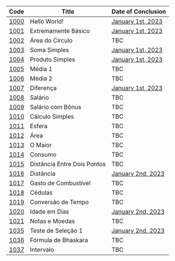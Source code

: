 | Code | Title | Date of Conclusion |
|---|---|---|
| [1000](https://www.beecrowd.com.br/judge/pt/problems/view/1000) | Hello World! | [January 1st, 2023](https://github.com/Juunaz-for-real/Learning-Java/blob/main/beecrowd/iniciante/solutions/COD1000.java) |
| [1001](https://www.beecrowd.com.br/judge/pt/problems/view/1001) | Extremamente Básico | [January 1st, 2023](https://github.com/Juunaz-for-real/Learning-Java/blob/main/beecrowd/iniciante/solutions/COD1001.java) |
| [1002](https://www.beecrowd.com.br/judge/pt/problems/view/1002) | Área do Círculo | TBC |
| [1003](https://www.beecrowd.com.br/judge/pt/problems/view/1003) | Soma Simples | [January 1st, 2023](https://github.com/Juunaz-for-real/Learning-Java/blob/main/beecrowd/iniciante/solutions/COD1003.java) |
| [1004](https://www.beecrowd.com.br/judge/pt/problems/view/1004) | Produto Simples | [January 1st, 2023](https://github.com/Juunaz-for-real/Learning-Java/blob/main/beecrowd/iniciante/solutions/COD1004.java) |
| [1005](https://www.beecrowd.com.br/judge/pt/problems/view/1005) | Média 1 | TBC |
| [1006](https://www.beecrowd.com.br/judge/pt/problems/view/1006) | Média 2 | TBC |
| [1007](https://www.beecrowd.com.br/judge/pt/problems/view/1007) | Diferença | [January 1st, 2023](https://github.com/Juunaz-for-real/Learning-Java/blob/main/beecrowd/iniciante/solutions/COD1007.java) |
| [1008](https://www.beecrowd.com.br/judge/pt/problems/view/1008) | Salário | TBC |
| [1009](https://www.beecrowd.com.br/judge/pt/problems/view/1009) | Salário com Bônus | TBC |
| [1010](https://www.beecrowd.com.br/judge/pt/problems/view/1010) | Cálculo Simples | TBC |
| [1011](https://www.beecrowd.com.br/judge/pt/problems/view/1011) | Esfera | TBC |
| [1012](https://www.beecrowd.com.br/judge/pt/problems/view/1012) | Área | TBC |
| [1013](https://www.beecrowd.com.br/judge/pt/problems/view/1013) | O Maior | TBC |
| [1014](https://www.beecrowd.com.br/judge/pt/problems/view/1014) | Consumo | TBC |
| [1015](https://www.beecrowd.com.br/judge/pt/problems/view/1015) | Distância Entre Dois Pontos | TBC |
| [1016](https://www.beecrowd.com.br/judge/pt/problems/view/1016) | Distância | [January 2nd, 2023](https://github.com/Juunaz-for-real/Learning-Java/blob/main/beecrowd/iniciante/solutions/COD1016.java) |
| [1017](https://www.beecrowd.com.br/judge/pt/problems/view/1017) | Gasto de Combustível | TBC |
| [1018](https://www.beecrowd.com.br/judge/pt/problems/view/1018) | Cédulas | TBC |
| [1019](https://www.beecrowd.com.br/judge/pt/problems/view/1019) | Conversão de Tempo | TBC |
| [1020](https://www.beecrowd.com.br/judge/pt/problems/view/1020) | Idade em Dias | [January 2nd, 2023](https://github.com/Juunaz-for-real/Learning-Java/blob/main/beecrowd/iniciante/solutions/COD1020.java) |
| [1021](https://www.beecrowd.com.br/judge/pt/problems/view/1021) | Notas e Moedas | TBC |
| [1035](https://www.beecrowd.com.br/judge/pt/problems/view/1035) | Teste de Seleção 1 | [January 2nd, 2023](https://github.com/Juunaz-for-real/Learning-Java/blob/main/beecrowd/iniciante/solutions/COD1035.java) |
| [1036](https://www.beecrowd.com.br/judge/pt/problems/view/1036) | Fórmula de Bhaskara | TBC |
| [1037](https://www.beecrowd.com.br/judge/pt/problems/view/1037) | Intervalo | TBC |